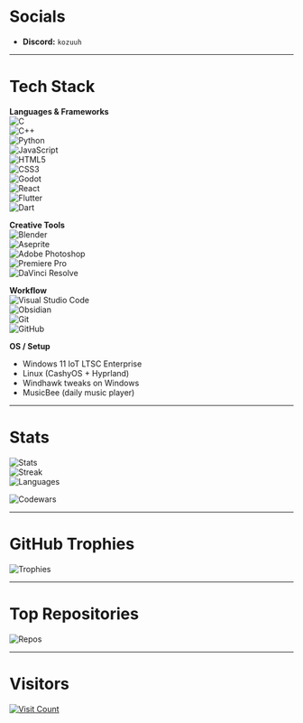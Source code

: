 # Socials

- **Discord:** `kozuuh`  

---

# Tech Stack

**Languages & Frameworks**  
![C](https://img.shields.io/badge/C-%2300599C.svg?style=flat&logo=c&logoColor=white)  
![C++](https://img.shields.io/badge/C++-%2300599C.svg?style=flat&logo=cplusplus&logoColor=white)  
![Python](https://img.shields.io/badge/Python-3670A0?style=flat&logo=python&logoColor=ffdd54)  
![JavaScript](https://img.shields.io/badge/JavaScript-%23323330.svg?style=flat&logo=javascript&logoColor=%23F7DF1E)  
![HTML5](https://img.shields.io/badge/HTML5-%23E34F26.svg?style=flat&logo=html5&logoColor=white)  
![CSS3](https://img.shields.io/badge/CSS3-%231572B6.svg?style=flat&logo=css3&logoColor=white)  
![Godot](https://img.shields.io/badge/Godot-%23121011.svg?style=flat&logo=godot-engine&logoColor=white)  
![React](https://img.shields.io/badge/React-%2320232a.svg?style=flat&logo=react&logoColor=%2361DAFB)  
![Flutter](https://img.shields.io/badge/Flutter-%2302569B.svg?style=flat&logo=flutter&logoColor=white)  
![Dart](https://img.shields.io/badge/Dart-%230175C2.svg?style=flat&logo=dart&logoColor=white)

**Creative Tools**  
![Blender](https://img.shields.io/badge/Blender-%23F5792A.svg?style=flat&logo=blender&logoColor=white)  
![Aseprite](https://img.shields.io/badge/Aseprite-%23121011.svg?style=flat&logo=Aseprite&logoColor=7D929E)  
![Adobe Photoshop](https://img.shields.io/badge/Photoshop-31A8FF?style=flat&logo=adobephotoshop&logoColor=white)  
![Premiere Pro](https://img.shields.io/badge/Premiere%20Pro-9999FF?style=flat&logo=adobepremierepro&logoColor=white)  
![DaVinci Resolve](https://img.shields.io/badge/DaVinci%20Resolve-233648?style=flat&logo=davinciresolve&logoColor=08f)

**Workflow**  
![Visual Studio Code](https://img.shields.io/badge/VS%20Code-007ACC?style=flat&logo=visual-studio-code&logoColor=white)  
![Obsidian](https://img.shields.io/badge/Obsidian-483699?style=flat&logo=obsidian&logoColor=white)  
![Git](https://img.shields.io/badge/Git-%23F05033.svg?style=flat&logo=git&logoColor=white)  
![GitHub](https://img.shields.io/badge/GitHub-%23121011.svg?style=flat&logo=github&logoColor=white)

**OS / Setup**  
- Windows 11 IoT LTSC Enterprise  
- Linux (CashyOS + Hyprland)  
- Windhawk tweaks on Windows  
- MusicBee (daily music player)  

---

# Stats

![Stats](https://github-readme-stats.vercel.app/api?username=zanderooo&theme=transparent&hide_border=true&include_all_commits=true&count_private=false)  
![Streak](https://github-readme-streak-stats.herokuapp.com/?user=zanderooo&theme=transparent&hide_border=true)  
![Languages](https://github-readme-stats.vercel.app/api/top-langs/?username=zanderooo&theme=transparent&hide_border=true&layout=compact)  

![Codewars](https://github.r2v.ch/codewars?user=zandero&name=true&top_languages=true&stroke=%23595959&theme=dark)  

---

# GitHub Trophies

![Trophies](https://github-profile-trophy.vercel.app/?username=zanderooo&theme=algolia&no-frame=true&no-bg=true&margin-w=8)

---

# Top Repositories

![Repos](https://github-contributor-stats.vercel.app/api?username=zanderooo&limit=5&theme=dark&combine_all_yearly_contributions=true)

---

# Visitors

[![Visit Count](https://visitcount.itsvg.in/api?id=zanderooo&icon=0&color=6)](https://visitcount.itsvg.in)
